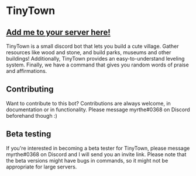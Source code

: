 # TinyTown
## [Add me to your server here!](https://discord.com/api/oauth2/authorize?client_id=761329713121198091&permissions=8&scope=bot)
TinyTown is a small discord bot that lets you build a cute village. Gather resources like wood and stone, and build parks, museums and other buildings! 
Additionally, TinyTown provides an easy-to-understand leveling system. Finally, we have a command that gives you random words of praise and affirmations. 

## Contributing
Want to contribute to this bot? Contributions are always welcome, in documentation or in functionality. Please message myrthe#0368 on Discord beforehand though :)

## Beta testing
If you're interested in becoming a beta tester for TinyTown, please message myrthe#0368 on Discord and I will send you an invite link. Please note that the beta versions might have 
bugs in commands, so it might not be appropriate for large servers.

